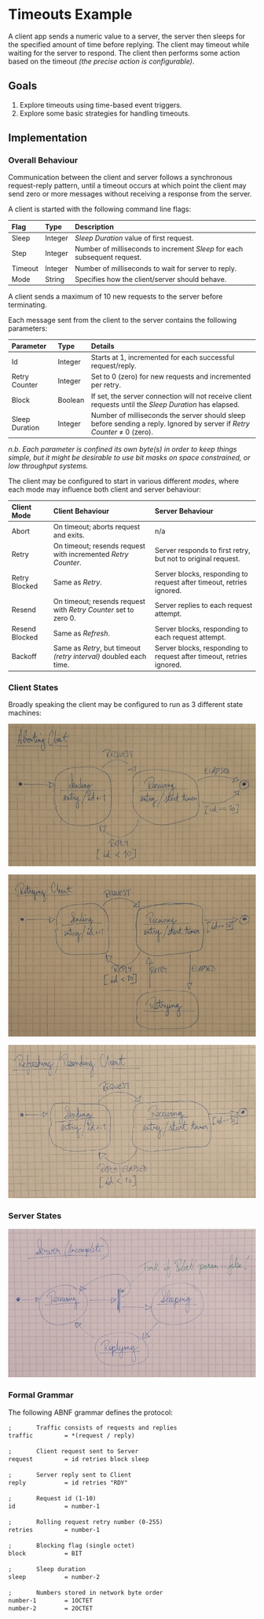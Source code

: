 # Timeouts Example

A client app sends a numeric value to a server, the server then sleeps for the
specified amount of time before replying. The client may timeout while waiting
for the server to respond. The client then performs some action based on the 
timeout *(the precise action is configurable)*.

## Goals

1. Explore timeouts using time-based event triggers.
1. Explore some basic strategies for handling timeouts.

## Implementation

### Overall Behaviour

Communication between the client and server follows a synchronous request-reply 
pattern, until a timeout occurs at which point the client may send zero or more
messages without receiving a response from the server.

A client is started with the following command line flags:

| Flag    | Type    | Description                                                              |
| :------ | :------ | :----------------------------------------------------------------------- |
| Sleep   | Integer | *Sleep Duration* value of first request.                                 |
| Step    | Integer | Number of milliseconds to increment *Sleep* for each subsequent request. |
| Timeout | Integer | Number of milliseconds to wait for server to reply.                      |
| Mode    | String  | Specifies how the client/server should behave.                           |

A client sends a maximum of 10 new requests to the server before terminating.

Each message sent from the client to the server contains the following parameters:

| Parameter      | Type    | Details                                                     |
| :------------- | :------ | :---------------------------------------------------------- |
| Id             | Integer | Starts at 1, incremented for each successful request/reply. |
| Retry Counter  | Integer | Set to 0 (zero) for new requests and incremented per retry. |
| Block          | Boolean | If set, the server connection will not receive client requests until the *Sleep Duration* has elapsed. |
| Sleep Duration | Integer | Number of milliseconds the server should sleep before sending a reply. Ignored by server if *Retry Counter* &ne; 0 (zero). |

*n.b. Each parameter is confined its own byte(s) in order to keep things simple, 
but it might be desirable to use bit masks on space constrained, or low throughput
systems.*

The client may be configured to start in various different *modes*, where each
mode may influence both client and server behaviour:

| Client Mode    | Client Behaviour                                           | Server Behaviour |
| :------------- | :--------------------------------------------------------- | :--------------- |
| Abort          | On timeout; aborts request and exits.                      | n/a |
| Retry          | On timeout; resends request with incremented *Retry Counter*. | Server responds to first retry, but not to original request. |
| Retry Blocked  | Same as *Retry*.                                           | Server blocks, responding to request after timeout, retries ignored. |
| Resend         | On timeout; resends request with *Retry Counter* set to zero 0. | Server replies to each request attempt. |
| Resend Blocked | Same as *Refresh*.                                         | Server blocks, responding to each request attempt. |
| Backoff        | Same as *Retry*, but timeout *(retry interval)* doubled each time. | Server blocks, responding to request after timeout, retries ignored. |

### Client States

Broadly speaking the client may be configured to run as 3 different state machines:

!['aborting client' state machine](../images/Timeouts-AbortingClientStateDiagram.png)

!['retrying client' state machine](../images/Timeouts-RetryingClientStateDiagram.png)

!['resending client' state machine](../images/Timeouts-ResendingClientStateDiagram.png)

### Server States

![incomplete server state machine](../images/Timeouts-IncompleteServerStateDiagram.png)

### Formal Grammar

The following ABNF grammar defines the protocol:

```abnf
;       Traffic consists of requests and replies
traffic         = *(request / reply)

;       Client request sent to Server
request         = id retries block sleep

;       Server reply sent to Client
reply           = id retries "RDY"

;       Request id (1-10)
id              = number-1

;       Rolling request retry number (0-255)
retries         = number-1

;       Blocking flag (single octet)
block           = BIT

;       Sleep duration
sleep           = number-2

;       Numbers stored in network byte order
number-1        = 1OCTET
number-2        = 2OCTET
```






